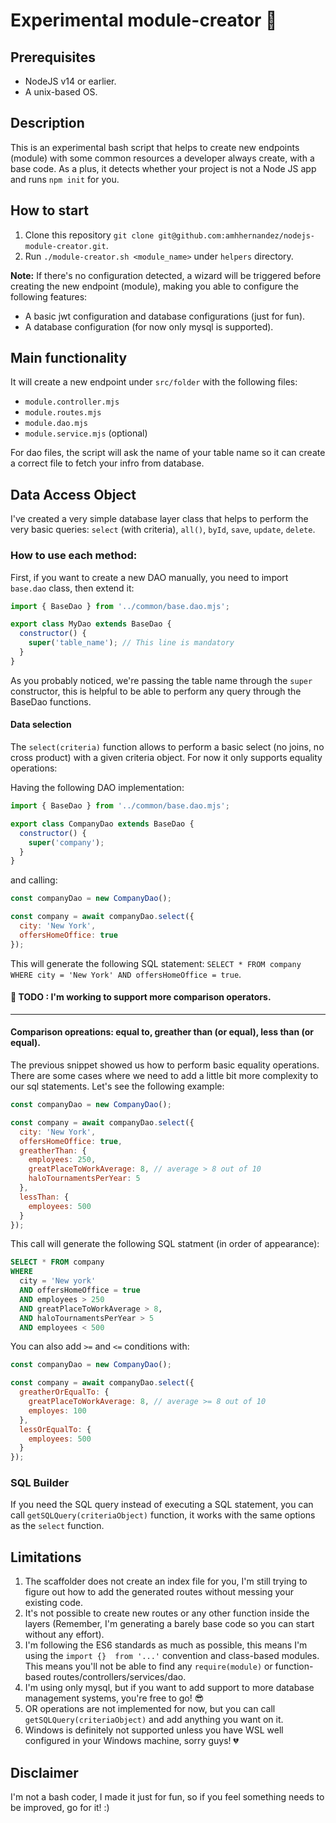 # Experimental module-creator 🚀

## Prerequisites
* NodeJS v14 or earlier.
* A unix-based OS.

## Description

This is an experimental bash script that helps to create new endpoints (module) with some common resources a developer always create, with a base code. As a plus, it detects whether your project is not a Node JS app and runs `npm init` for you.

## How to start

1. Clone this repository `git clone git@github.com:amhhernandez/nodejs-module-creator.git`.
2. Run `./module-creator.sh <module_name>` under `helpers` directory.

**Note:** If there's no configuration detected, a wizard will be triggered before creating the new endpoint (module), making you able to configure the following features:

* A basic jwt configuration and database configurations (just for fun).
* A database configuration (for now only mysql is supported).

## Main functionality

It will create a new endpoint under `src/folder` with the following files:

* `module.controller.mjs`
* `module.routes.mjs`
* `module.dao.mjs`
* `module.service.mjs` (optional)

For dao files, the script will ask the name of your table name so it can create a correct file to fetch your infro from database.

## Data Access Object

I've created a very simple database layer class that helps to perform the very basic queries: `select` (with criteria), `all()`, `byId`, `save`, `update`, `delete`.

### How to use each method:

First, if you want to create a new DAO manually, you need to import `base.dao` class, then extend it:

```javascript
import { BaseDao } from '../common/base.dao.mjs';

export class MyDao extends BaseDao {
  constructor() {
    super('table_name'); // This line is mandatory
  }
}
```

As you probably noticed, we're passing the table name through the `super` constructor, this is helpful to be able to perform any query through the BaseDao functions.

#### Data selection

The `select(criteria)` function allows to perform a basic select (no joins, no cross product) with a given criteria object. For now it only supports equality operations:

Having the following DAO implementation:

```javascript
import { BaseDao } from '../common/base.dao.mjs';

export class CompanyDao extends BaseDao {
  constructor() {
    super('company');
  }
}
```

and calling:

```javascript
const companyDao = new CompanyDao();

const company = await companyDao.select({
  city: 'New York',
  offersHomeOffice: true
});
```

This will generate the following SQL statement: `SELECT * FROM company WHERE city = 'New York' AND offersHomeOffice = true`.

#### 📝 **TODO** : I'm working to support more comparison operators.
---

#### Comparison opreations: equal to, greather than (or equal), less than (or equal).

The previous snippet showed us how to perform basic equality operations. There are some cases where we need to add a little bit more complexity to our
sql statements. Let's see the following example:

```javascript
const companyDao = new CompanyDao();

const company = await companyDao.select({
  city: 'New York',
  offersHomeOffice: true,
  greatherThan: {
    employees: 250,
    greatPlaceToWorkAverage: 8, // average > 8 out of 10
    haloTournamentsPerYear: 5
  },
  lessThan: {
    employees: 500
  }
});
```

This call will generate the following SQL statment (in order of appearance):

```sql
SELECT * FROM company
WHERE
  city = 'New york'
  AND offersHomeOffice = true
  AND employees > 250
  AND greatPlaceToWorkAverage > 8,
  AND haloTournamentsPerYear > 5
  AND employees < 500
```

You can also add `>=` and `<=` conditions with:

```javascript
const companyDao = new CompanyDao();

const company = await companyDao.select({
  greatherOrEqualTo: {
    greatPlaceToWorkAverage: 8, // average >= 8 out of 10
    employes: 100
  },
  lessOrEqualTo: {
    employees: 500
  }
});
```

### SQL Builder

If you need the SQL query instead of executing a SQL statement, you can call `getSQLQuery(criteriaObject)` function, it works with the same options as the `select` function.

## Limitations

1. The scaffolder does not create an index file for you, I'm still trying to figure out how to add the generated routes without messing your existing code.
2. It's not possible to create new routes or any other function inside the layers (Remember, I'm generating a barely base code so you can start without any effort).
3. I'm following the ES6 standards as much as possible, this means I'm using the `import {}  from '...'` convention and class-based modules. This means you'll not be able to find any `require(module)` or function-based routes/controllers/services/dao.
4. I'm using only mysql, but if you want to add support to more database management systems, you're free to go! 😎
5. OR operations are not implemented for now, but you can call `getSQLQuery(criteriaObject)` and add anything you want on it.
6. Windows is definitely not supported unless you have WSL well configured in your Windows machine, sorry guys! 💔

## Disclaimer

I'm not a bash coder, I made it just for fun, so if you feel something needs to be improved, go for it! :)
